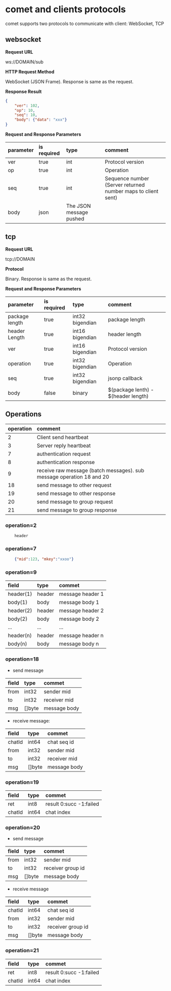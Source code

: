# comet and clients protocols
comet supports two protocols to communicate with client: WebSocket, TCP

## websocket                                                                   
**Request URL**

ws://DOMAIN/sub

**HTTP Request Method**

WebSocket (JSON Frame). Response is same as the request.

**Response Result**

```json
{
    "ver": 102,
    "op": 10,
    "seq": 10,
    "body": {"data": "xxx"}
}
```

**Request and Response Parameters**

| parameter     | is required  | type | comment|
| :-----     | :---  | :--- | :---       |
| ver        | true  | int | Protocol version |
| op         | true  | int    | Operation |
| seq        | true  | int    | Sequence number (Server returned number maps to client sent) |
| body        | json          | The JSON message pushed |

## tcp                                                                         
**Request URL**

tcp://DOMAIN

**Protocol**

Binary. Response is same as the request.

**Request and Response Parameters**

| parameter     | is required  | type | comment|
| :-----     | :---  | :--- | :---       |
| package length        | true  | int32 bigendian | package length |
| header Length         | true  | int16 bigendian    | header length |
| ver        | true  | int16 bigendian    | Protocol version |
| operation          | true | int32 bigendian | Operation |
| seq         | true | int32 bigendian | jsonp callback |
| body         | false | binary | $(package lenth) - $(header length) |

## Operations
| operation     | comment | 
| :-----     | :---  |
| 2 | Client send heartbeat|
| 3 | Server reply heartbeat|
| 7 | authentication request |
| 8 | authentication response |
| 9 | receive raw message (batch messages). sub message operation 18 and 20 |
| 18 | send message to other request |
| 19 | send message to other  response |
| 20 | send message to group request |
| 21 | send message to group response |

### operation=2

```$xslt
    header 
```

### operation=7 

```json
    {"mid":123, "mkey":"xxoo"}
```

### operation=9

| field | type | commet|
| :-----     | :---  | :---     |
| header(1) | header | message header 1 |
| body(1)| body | message body 1|
| header(2) | header | message header 2 |
| body(2)| body | message body 2 |
| ... | ... | ... |
| header(n) | header | message header n |
| body(n)| body | message body n |

    
### operation=18 

- send message

| field | type | commet|
| :-----     | :---  | :---     |
| from | int32 | sender mid |
| to | int32 | receiver mid |
| msg | []byte | message body |

- receive message:

| field | type | commet|
| :-----     | :---  | :---     |
| chatId | int64 | chat seq id |
| from | int32 | sender mid |
| to | int32 | receiver mid |
| msg | []byte | message body |

### operation=19

| field | type | commet|
| :-----     | :---  | :---     |
| ret | int8 | result 0:succ -1:failed |
| chatId | int64 | chat index |

### operation=20

- send message

| field | type | commet|
| :-----     | :---  | :---     |
| from | int32 | sender mid |
| to | int32 | receiver group id |
| msg | []byte | message body |

- receive message

| field | type | commet|
| :-----     | :---  | :---     |
| chatId | int64 | chat seq id |
| from | int32 | sender mid |
| to | int32 | receiver group id |
| msg | []byte | message body |

### operation=21

| field | type | commet|
| :-----     | :---  | :---     |
| ret | int8 | result 0:succ -1:failed |
| chatId | int64 | chat index |
